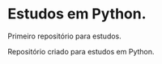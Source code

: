 # Estudos em Python.
 Primeiro repositório para estudos.

 Repositório criado para estudos em Python.

